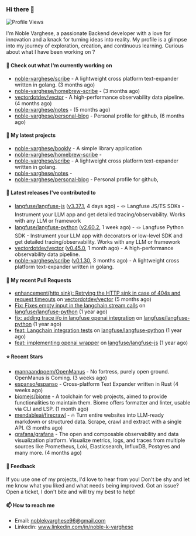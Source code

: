 ### Hi there 👋
![Profile Views](https://komarev.com/ghpvc/?username=noble-varghese&label=PROFILE+VIEWS)

I'm Noble Varghese, a passionate Backend developer with a love for innovation and a knack for turning ideas into reality. My profile is a glimpse into my journey of exploration, creation, and continuous learning. Curious about what I have been working on ?


#### 👷 Check out what I'm currently working on

- [noble-varghese/scribe](https://github.com/noble-varghese/scribe) - A lightweight cross platform text-expander written in golang. (3 months ago)
- [noble-varghese/homebrew-scribe](https://github.com/noble-varghese/homebrew-scribe) -  (3 months ago)
- [vectordotdev/vector](https://github.com/vectordotdev/vector) - A high-performance observability data pipeline. (4 months ago)
- [noble-varghese/notes](https://github.com/noble-varghese/notes) -  (5 months ago)
- [noble-varghese/personal-blog](https://github.com/noble-varghese/personal-blog) - Personal profile for github, (6 months ago)

#### 🌱 My latest projects

- [noble-varghese/bookly](https://github.com/noble-varghese/bookly) - A simple library application
- [noble-varghese/homebrew-scribe](https://github.com/noble-varghese/homebrew-scribe) - 
- [noble-varghese/scribe](https://github.com/noble-varghese/scribe) - A lightweight cross platform text-expander written in golang.
- [noble-varghese/notes](https://github.com/noble-varghese/notes) - 
- [noble-varghese/personal-blog](https://github.com/noble-varghese/personal-blog) - Personal profile for github,

#### 🔭 Latest releases I've contributed to

- [langfuse/langfuse-js](https://github.com/langfuse/langfuse-js) ([v3.37.1](https://github.com/langfuse/langfuse-js/releases/tag/v3.37.1), 4 days ago) - 🪢 Langfuse JS/TS SDKs - Instrument your LLM app and get detailed tracing/observability. Works with any LLM or framework
- [langfuse/langfuse-python](https://github.com/langfuse/langfuse-python) ([v2.60.2](https://github.com/langfuse/langfuse-python/releases/tag/v2.60.2), 1 week ago) - 🪢 Langfuse Python SDK - Instrument your LLM app with decorators or low-level SDK and get detailed tracing/observability. Works with any LLM or framework
- [vectordotdev/vector](https://github.com/vectordotdev/vector) ([v0.45.0](https://github.com/vectordotdev/vector/releases/tag/v0.45.0), 1 month ago) - A high-performance observability data pipeline.
- [noble-varghese/scribe](https://github.com/noble-varghese/scribe) ([v0.1.30](https://github.com/noble-varghese/scribe/releases/tag/v0.1.30), 3 months ago) - A lightweight cross platform text-expander written in golang.

#### 🔨 My recent Pull Requests

- [enhancement(http sink): Retrying the HTTP sink in case of 404s and request timeouts](https://github.com/vectordotdev/vector/pull/21457) on [vectordotdev/vector](https://github.com/vectordotdev/vector) (5 months ago)
- [Fix: Fixes empty input in the langchain stream calls](https://github.com/langfuse/langfuse-python/pull/538) on [langfuse/langfuse-python](https://github.com/langfuse/langfuse-python) (1 year ago)
- [fix: adding trace i/o in langfuse openai integration](https://github.com/langfuse/langfuse-python/pull/532) on [langfuse/langfuse-python](https://github.com/langfuse/langfuse-python) (1 year ago)
- [feat: Langchain integration tests](https://github.com/langfuse/langfuse-python/pull/527) on [langfuse/langfuse-python](https://github.com/langfuse/langfuse-python) (1 year ago)
- [feat: implementing openai wrapper](https://github.com/langfuse/langfuse-js/pull/114) on [langfuse/langfuse-js](https://github.com/langfuse/langfuse-js) (1 year ago)


#### ⭐ Recent Stars

- [mannaandpoem/OpenManus](https://github.com/mannaandpoem/OpenManus) - No fortress, purely open ground.  OpenManus is Coming. (3 weeks ago)
- [espanso/espanso](https://github.com/espanso/espanso) - Cross-platform Text Expander written in Rust (4 weeks ago)
- [biomejs/biome](https://github.com/biomejs/biome) - A toolchain for web projects, aimed to provide functionalities to maintain them. Biome offers formatter and linter, usable via CLI and LSP. (1 month ago)
- [mendableai/firecrawl](https://github.com/mendableai/firecrawl) - 🔥 Turn entire websites into LLM-ready markdown or structured data. Scrape, crawl and extract with a single API. (3 months ago)
- [grafana/grafana](https://github.com/grafana/grafana) - The open and composable observability and data visualization platform. Visualize metrics, logs, and traces from multiple sources like Prometheus, Loki, Elasticsearch, InfluxDB, Postgres and many more.  (4 months ago)

#### 💬 Feedback

If you use one of my projects, I'd love to hear from you! Don't be shy and let me know what you liked and what needs being improved. Got an issue? Open a ticket, I don't bite and will try my best to help!

#### 📫 How to reach me

- Email: noblekvarghese96@gmail.com
- Linkedin: www.linkedin.com/in/noble-k-varghese
